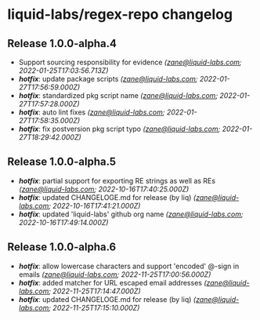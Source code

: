 # liquid-labs/regex-repo changelog


## Release 1.0.0-alpha.4
* Support sourcing responsibility for evidence _(zane@liquid-labs.com; 2022-01-25T17:03:56.713Z)_
* _**hotfix**_: update package scripts _(zane@liquid-labs.com; 2022-01-27T17:56:59.000Z)_
* _**hotfix**_: standardized pkg script name _(zane@liquid-labs.com; 2022-01-27T17:57:28.000Z)_
* _**hotfix**_: auto lint fixes _(zane@liquid-labs.com; 2022-01-27T17:58:35.000Z)_
* _**hotfix**_: fix postversion pkg script typo _(zane@liquid-labs.com; 2022-01-27T18:29:42.000Z)_

## Release 1.0.0-alpha.5
* _**hotfix**_: partial support for exporting RE strings as well as REs _(zane@liquid-labs.com; 2022-10-16T17:40:25.000Z)_
* _**hotfix**_: updated CHANGELOGE.md for release (by liq) _(zane@liquid-labs.com; 2022-10-16T17:41:21.000Z)_
* _**hotfix**_: updated 'liquid-labs' github org name _(zane@liquid-labs.com; 2022-10-16T17:49:14.000Z)_

## Release 1.0.0-alpha.6
* _**hotfix**_: allow lowercase characters and support 'encoded' @-sign in emails _(zane@liquid-labs.com; 2022-11-25T17:00:56.000Z)_
* _**hotfix**_: added matcher for URL escaped email addresses _(zane@liquid-labs.com; 2022-11-25T17:14:47.000Z)_
* _**hotfix**_: updated CHANGELOGE.md for release (by liq) _(zane@liquid-labs.com; 2022-11-25T17:15:10.000Z)_
